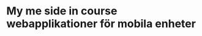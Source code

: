 My me side in course webapplikationer för mobila enheter
=======================================================
